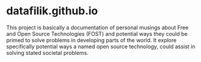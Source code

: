 # datafilik.github.io

This project is basically a documentation of personal musings about Free and Open Source Technologies (FOST) and potential ways they could be primed to solve problems in developing parts of the world.
It explore specifically potential ways a named open source technology, could assist in solving stated societal problems.
